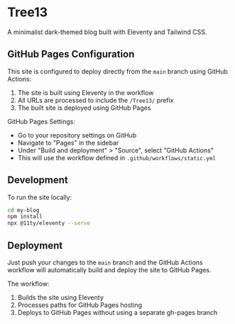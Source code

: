 # Tree13

A minimalist dark-themed blog built with Eleventy and Tailwind CSS.

## GitHub Pages Configuration

This site is configured to deploy directly from the `main` branch using GitHub Actions:

1. The site is built using Eleventy in the workflow
2. All URLs are processed to include the `/Tree13/` prefix
3. The built site is deployed using GitHub Pages

GitHub Pages Settings:
- Go to your repository settings on GitHub
- Navigate to "Pages" in the sidebar
- Under "Build and deployment" > "Source", select "GitHub Actions"
- This will use the workflow defined in `.github/workflows/static.yml`

## Development

To run the site locally:

```bash
cd my-blog
npm install
npx @11ty/eleventy --serve
```

## Deployment

Just push your changes to the `main` branch and the GitHub Actions workflow will automatically build and deploy the site to GitHub Pages.

The workflow:
1. Builds the site using Eleventy
2. Processes paths for GitHub Pages hosting
3. Deploys to GitHub Pages without using a separate gh-pages branch 